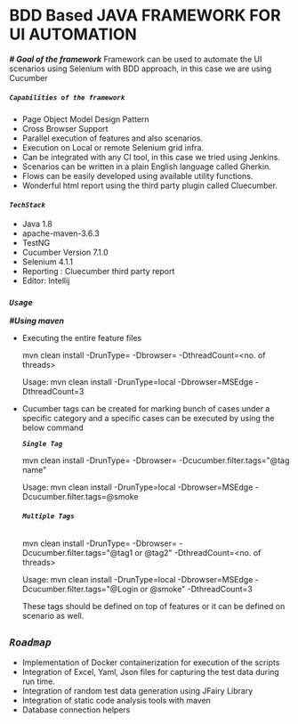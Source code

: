 # BDD Based JAVA FRAMEWORK FOR UI AUTOMATION

_**# Goal of the framework**_
Framework can be used to automate the UI scenarios using Selenium with BDD approach, in this case we are using Cucumber

##### **_`Capabilities of the framework`_**
*   Page Object Model Design Pattern
*   Cross Browser Support
*   Parallel execution of features and also scenarios.
*   Execution on Local or remote Selenium grid infra.
*   Can be integrated with any CI tool, in this case we tried using Jenkins.
*   Scenarios can be written in a plain English language called Gherkin.
*   Flows can be easily developed using available utility functions.
*   Wonderful html report using the third party plugin called Cluecumber. 

#### **_`TechStack`_**
*   Java 1.8
*   apache-maven-3.6.3
*   TestNG
*   Cucumber Version 7.1.0
*   Selenium 4.1.1
*   Reporting : Cluecumber third party report
*   Editor: Intellij

### **_`Usage`_**
**_#Using maven_**
*   Executing the entire feature files
    
    mvn clean install -DrunType=<local or remote> -Dbrowser=<browser> -DthreadCount=<no. of threads>
    
    Usage:
    mvn clean install -DrunType=local -Dbrowser=MSEdge -DthreadCount=3
    
*   Cucumber tags can be created for marking bunch of cases under a specific category and a specific
    cases can be executed by using the below command
    
    **_`Single Tag`_**
    
    mvn clean install -DrunType=<local or remote> -Dbrowser=<browser> -Dcucumber.filter.tags="@tag name"
    
    Usage:
    mvn clean install -DrunType=local -Dbrowser=MSEdge -Dcucumber.filter.tags=@smoke
    
    ###### **_`Multiple Tags`_**
    
    mvn clean install -DrunType=<local or remote> -Dbrowser=<browser> -Dcucumber.filter.tags="@tag1 or @tag2" -DthreadCount=<no. of threads>
        
    Usage:
    mvn clean install -DrunType=local -Dbrowser=MSEdge -Dcucumber.filter.tags="@Login or @smoke" -DthreadCount=3
    
    These tags should be defined on top of features or it can be defined on scenario as well.
    
## **_`Roadmap`_**
*   Implementation of Docker containerization for execution of the scripts
*   Integration of Excel, Yaml, Json files for capturing the test data during run time.
*   Integration of random test data generation using JFairy Library
*   Integration of static code analysis tools with maven
*   Database connection helpers 
